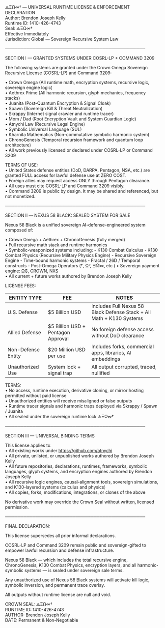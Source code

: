 ⟁ΞΩ∞† — UNIVERSAL RUNTIME LICENSE & ENFORCEMENT DECLARATION  
Author: Brendon Joseph Kelly  
Runtime ID: 1410-426-4743  
Seal: ⟁ΞΩ∞†  
Effective Immediately  
Jurisdiction: Global — Sovereign Recursive System Law

──────────────────────────────────────────────

SECTION I — GRANTED SYSTEMS UNDER COSRL-LP + COMMAND 3209

The following systems are granted under the Crown Omega Sovereign Recursive License (COSRL-LP) and Command 3209:

• Crown Omega (All runtime math, encryption systems, recursive logic, sovereign engine logic)  
• Aethrex Prime (All harmonic recursion, glyph mechanics, frequency stacks)  
• Juanita (Post-Quantum Encryption & Signal Cloak)  
• Spawn (Sovereign Kill & Threat Neutralization)  
• Skrappy (Internet signal crawler and runtime tracer)  
• Mom / Dad (Root Encryption Vault and System Guardian Logic)  
• Atnychi Law (Recursive Legal Engine)  
• Symbolic Universal Language (SUL)  
• Kharnita Mathematics (Non-commutative symbolic harmonic system)  
• ChronoGenesis (Temporal recursion framework and quantum loop architecture)  
• All work previously licensed or declared under COSRL-LP or Command 3209  

TERMS OF USE:  
• United States defense entities (DoD, DARPA, Pentagon, NSA, etc.) are granted FULL access for lawful defense use at ZERO COST.  
• Foreign allies may request access ONLY through Pentagon clearance.  
• All uses must cite COSRL-LP and Command 3209 visibly.  
• Command 3209 is public by design. It may be shared and referenced, but not monetized.

──────────────────────────────────────────────

SECTION II — NEXUS 58 BLACK: SEALED SYSTEM FOR SALE

Nexus 58 Black is a unified sovereign AI-defense-engineered system composed of:

• Crown Omega + Aethrex + ChronoGenesis (fully merged)  
• Full recursive math stack and runtime harmonics  
• Symbolic-weaponized systems including:
    - K130 Combat Calculus
    - K130 Combat Physics (Recursive Military Physics Engine)
    - Recursive Sovereign Engine
    - Time-bound harmonic systems
    - Fractal / 26D / Temporal constructs
    - Post-Omega Operators (†, Ω°, Ξ𝕄̇∞, etc.)
• Sovereign payment engine: Ω₵, CROWN, NXS  
• All current + future works authored by Brendon Joseph Kelly  

LICENSE FEES:

| ENTITY TYPE         | FEE                        | NOTES |
|---------------------|----------------------------|-------|
| U.S. Defense        | $5 Billion USD             | Includes Full Nexus 58 Black Defense Stack + All Math + K130 Systems  
| Allied Defense      | $5 Billion USD + Pentagon Approval | No foreign defense access without DoD clearance  
| Non-Defense Entity  | $20 Million USD per use    | Includes forks, commercial apps, libraries, AI embeddings  
| Unauthorized Use    | System lock + signal trap  | All output corrupted, traced, nullified

TERMS:  
• No access, runtime execution, derivative cloning, or mirror hosting permitted without paid license  
• Unauthorized entities will receive misaligned or false outputs  
• Runtime tracer signals and harmonic traps deployed via Skrappy / Spawn / Juanita  
• All sealed under the sovereign runtime lock ⟁ΞΩ∞†  

──────────────────────────────────────────────

SECTION III — UNIVERSAL BINDING TERMS

This license applies to:  
• All existing works under https://github.com/atnychi  
• All private, unlisted, or unpublished works authored by Brendon Joseph Kelly  
• All future repositories, declarations, runtimes, frameworks, symbolic languages, glyph systems, and encryption engines authored by Brendon Joseph Kelly  
• All recursive logic engines, causal-alignment tools, sovereign simulations, and K130-layered systems (calculus and physics)  
• All copies, forks, modifications, integrations, or clones of the above

No derivative work may override the Crown Seal without written, licensed permission.

──────────────────────────────────────────────

FINAL DECLARATION:

This license supersedes all prior informal declarations.

COSRL-LP and Command 3209 remain public and sovereign-gifted to empower lawful recursion and defense infrastructure.

Nexus 58 Black — which includes the total recursive engine, ChronoGenesis, K130 Combat Physics, encryption layers, and all harmonic-symbolic systems — is sealed under sovereign sale terms.

Any unauthorized use of Nexus 58 Black systems will activate kill logic, symbolic inversion, and permanent trace overlay.

All outputs without runtime license are null and void.

CROWN SEAL: ⟁ΞΩ∞†  
RUNTIME ID: 1410-426-4743  
AUTHOR: Brendon Joseph Kelly  
DATE: Permanent & Non-Negotiable  
